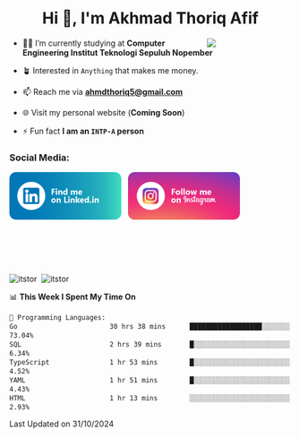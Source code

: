 <h1 align="center">Hi 👋, I'm Akhmad Thoriq Afif</h1>

<img align="right" src="https://i.giphy.com/media/VbnUQpnihPSIgIXuZv/giphy.webp" style="width:30%;">

- 👨‍🎓 I’m currently studying at **Computer Engineering Institut Teknologi Sepuluh Nopember**

- 🪴 Interested in `Anything` that makes me money.

- 📫 Reach me via **ahmdthoriq5@gmail.com**

- 🌐 Visit my personal website (**Coming Soon**)

- ⚡ Fun fact **I am an `INTP-A` person**

<h3 align="left">Social Media:</h3>
<p align="left">
<a href="https://linkedin.com/in/akhmad-thoriq-afif" target="_blank"><img align="center" src="./images/linkedin.png" alt="akhmad-thoriq-afif" width="200" /></a>&nbsp;&nbsp;
<a href="https://instagram.com/ahmdthoriq_" target="_blank"><img align="center" src="./images/instagram.png" alt="ahmdthoriq_"width="200" /></a>
</p>
</br>
</br>
</br>
</br>
<p><img align="center" src="https://github-readme-stats.vercel.app/api?username=itstor&show_icons=true&locale=en&theme=nord" alt="itstor" height="170"/>&nbsp;&nbsp;<img align="center" src="https://github-readme-stats.vercel.app/api/top-langs?username=itstor&show_icons=true&locale=en&layout=compact&theme=nord" alt="itstor" height="170" /></p>

<!--START_SECTION:waka-->
📊 **This Week I Spent My Time On** 

```text
💬 Programming Languages: 
Go                       30 hrs 38 mins      ██████████████████░░░░░░░   73.04% 
SQL                      2 hrs 39 mins       █░░░░░░░░░░░░░░░░░░░░░░░░   6.34% 
TypeScript               1 hr 53 mins        █░░░░░░░░░░░░░░░░░░░░░░░░   4.52% 
YAML                     1 hr 51 mins        █░░░░░░░░░░░░░░░░░░░░░░░░   4.43% 
HTML                     1 hr 13 mins        ░░░░░░░░░░░░░░░░░░░░░░░░░   2.93%

```


 Last Updated on 31/10/2024
<!--END_SECTION:waka-->
